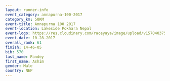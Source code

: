 ```yaml
---
layout: runner-info 
event_category: annapurna-100-2017 
category_km: 50KM 
event-title: Annapurna 100 2017 
event-location: Lakeside Pokhara Nepal 
event-logo: https://res.cloudinary.com/raceyaya/image/upload/v1570403752/logo/annapurna-100_kbwug4.jpg 
event-date: 10-28-2017 
overall_rank: 61
finish: 14-46-05
bib: 570
last_name: Pandey
first_name: Ashim
gender: Male
country: NEP
---
```

